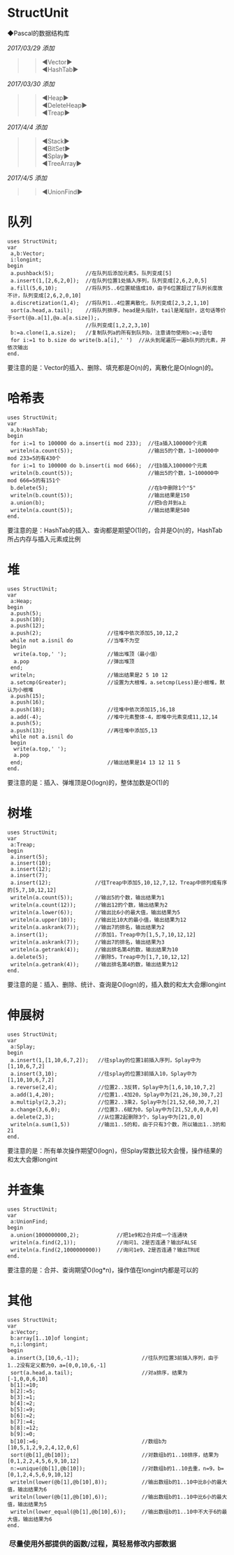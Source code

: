 # StructUnit    
    
◆Pascal的数据结构库    

*2017/03/29 添加*     
>>◀Vector▶    
>>◀HashTab▶    

*2017/03/30 添加*     
>>◀Heap▶  
>>◀DeleteHeap▶   
>>◀Treap▶   

*2017/4/4 添加*      
>>◀Stack▶  
>>◀BitSet▶  
>>◀Splay▶   
>>◀TreeArray▶   

*2017/4/5 添加*     
>>◀UnionFind▶   
     
# 队列    
```
uses StructUnit;
var
 a,b:Vector;
 i:longint;
begin
 a.pushback(5);          //在队列后添加元素5，队列变成[5]
 a.insert(1,[2,6,2,0]);  //在队列位置1处插入序列，队列变成[2,6,2,0,5]
 a.fill(5,6,10);         //将队列5..6位置赋值成10，由于6位置超过了队列长度故不计，队列变成[2,6,2,0,10]
 a.discretization(1,4);  //将队列1..4位置离散化，队列变成[2,3,2,1,10]
 sort(a.head,a.tail);    //将队列排序，head是头指针，tail是尾指针，这句话等价于sort(@a.a[1],@a.a[a.size]);，
                         //队列变成[1,2,2,3,10]
 b:=a.clone(1,a.size);   //复制队列a的所有到队列b，注意请勿使用b:=a;语句
 for i:=1 to b.size do write(b.a[i],' ')  //从头到尾遍历一遍b队列的元素，并依次输出
end.
```
要注意的是：Vector的插入、删除、填充都是O(n)的，离散化是O(nlogn)的。    
# 哈希表    
```
uses StructUnit;
var
 a,b:HashTab;
begin
 for i:=1 to 100000 do a.insert(i mod 233);  //往a插入100000个元素
 writeln(a.count(5));                        //输出5的个数，1~100000中mod 233=5的有430个
 for i:=1 to 100000 do b.insert(i mod 666);  //往b插入100000个元素
 writeln(b.count(5));                        //输出5的个数，1~100000中mod 666=5的有151个
 b.delete(5);                                //在b中删除1个"5"
 writeln(b.count(5));                        //输出结果是150
 a.union(b);                                 //把b合并到a上
 writeln(a.count(5));                        //输出结果是580
end.
```
要注意的是：HashTab的插入、查询都是期望O(1)的，合并是O(n)的，HashTab所占内存与插入元素成比例    
# 堆    
```
uses StructUnit;
var
 a:Heap;
begin
 a.push(5);
 a.push(10);
 a.push(12);
 a.push(2);                     //往堆中依次添加5,10,12,2
 while not a.isnil do           //当堆不为空
 begin
  write(a.top,' ');             //输出堆顶（最小值）
  a.pop                         //弹出堆顶
 end;
 writeln;                       //输出结果是2 5 10 12
 a.setcmp(Greater);             //设置为大根堆，a.setcmp(Less)是小根堆，默认为小根堆
 a.push(15);                    
 a.push(16);
 a.push(18);                    //往堆中依次添加15,16,18
 a.add(-4);                     //堆中元素整体-4，即堆中元素变成11,12,14
 a.push(5);
 a.push(13);                    //再往堆中添加5,13
 while not a.isnil do
 begin
  write(a.top,' ');
  a.pop
 end;                           //输出结果是14 13 12 11 5
end.
```
要注意的是：插入、弹堆顶是O(logn)的，整体加数是O(1)的    
# 树堆    
```
uses StructUnit;
var
 a:Treap;
begin
 a.insert(5);
 a.insert(10);
 a.insert(12);
 a.insert(7);
 a.insert(12);              //往Treap中添加5,10,12,7,12，Treap中排列成有序的[5,7,10,12,12]
 writeln(a.count(5));       //输出5的个数，输出结果为1
 writeln(a.count(12));      //输出12的个数，输出结果为2
 writeln(a.lower(6));       //输出比6小的最大值，输出结果为5
 writeln(a.upper(10));      //输出比10大的最小值，输出结果为12
 writeln(a.askrank(7));     //输出7的排名，输出结果为2
 a.insert(1);               //添加1，Treap中为[1,5,7,10,12,12]
 writeln(a.askrank(7));     //输出7的排名，输出结果为3
 writeln(a.getrank(4));     //输出排名第4的数，输出结果为10
 a.delete(5);               //删除5，Treap中为[1,7,10,12,12]
 writeln(a.getrank(4));     //输出排名第4的数，输出结果为12
end.
```
要注意的是：插入、删除、统计、查询是O(logn)的，插入数的和太大会爆longint    
# 伸展树     
```
uses StructUnit;
var
 a:Splay;
begin
 a.insert(1,[1,10,6,7,2]);   //往splay的位置1前插入序列，Splay中为[1,10,6,7,2]
 a.insert(3,10);             //往splay的位置3前插入10，Splay中为[1,10,10,6,7,2]
 a.reverse(2,4);             //位置2..3反转，Splay中为[1,6,10,10,7,2]
 a.add(1,4,20);              //位置1..4加20，Splay中为[21,26,30,30,7,2]
 a.multiply(2,3,2);          //位置2..3乘2，Splay中为[21,52,60,30,7,2]
 a.change(3,6,0);            //位置3..6赋为0，Splay中为[21,52,0,0,0,0]
 a.delete(2,3);              //从位置2起删除3个，Splay中为[21,0,0]
 writeln(a.sum(1,5))         //输出1..5的和，由于只有3个数，所以输出1..3的和21
end.
```
要注意的是：所有单次操作期望O(logn)，但Splay常数比较大会慢，操作结果的和太大会爆longint    
# 并查集    
```
uses StructUnit;
var
 a:UnionFind;
begin
 a.union(1000000000,2);            //把1e9和2合并成一个连通块
 writeln(a.find(2,1));             //询问1、2是否连通？输出FALSE
 writeln(a.find(2,1000000000))     //询问1e9、2是否连通？输出TRUE
end.
```
要注意的是：合并、查询期望O(log\*n)，操作值在longint内都是可以的    
# 其他    
```
uses StructUnit;
var
 a:Vector;
 b:array[1..10]of longint;
 n,i:longint;
begin
 a.insert(3,[10,6,-1]);                    //往队列位置3前插入序列，由于1..2没有定义都为0，a=[0,0,10,6,-1]
 sort(a.head,a.tail);                      //对a排序，结果为[-1,0,0,6,10]
 b[1]:=10;
 b[2]:=5;
 b[3]:=1;
 b[4]:=2;
 b[5]:=9;
 b[6]:=2;
 b[7]:=4;
 b[8]:=12;
 b[9]:=0;
 b[10]:=6;                                 //数组b为[10,5,1,2,9,2,4,12,0,6]
 sort(@b[1],@b[10]);                       //对数组b的1..10排序，结果为[0,1,2,2,4,5,6,9,10,12]
 n:=unique(@b[1],@b[10]);                  //对数组b的1..10去重，n=9，b=[0,1,2,4,5,6,9,10,12]
 writeln(lower(@b[1],@b[10],8));           //输出数组b的1..10中比8小的最大值，输出结果为6
 writeln(lower(@b[1],@b[10],6));           //输出数组b的1..10中比6小的最大值，输出结果为5
 writeln(lower_equal(@b[1],@b[10],6));     //输出数组b的1..10中不大于6的最大值，输出结果为6
end.
```

###  尽量使用外部提供的函数/过程，莫轻易修改内部数据
